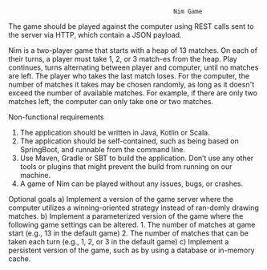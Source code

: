                                                   Nim Game

The game should be played against the computer using REST calls sent to the server via HTTP, which contain a JSON payload.

Nim is a two-player game that starts with a heap of 13 matches. On each of their turns, a player must take 1, 2, or 3 match-es from the heap.
Play continues, turns alternating between player and computer, until no matches are left. The player who takes the last match loses.
For the computer, the number of matches it takes may be chosen randomly, as long as it doesn't exceed the number of available matches. For example, if there are only two matches left, the computer can only take one or two matches.


Non-functional requirements
  1. The application should be written in Java, Kotlin or Scala.
  2. The application should be self-contained, such as being based on SpringBoot, and runnable from the command line.
  3. Use Maven, Gradle or SBT to build the application. Don’t use any other tools or plugins that might prevent the build from running on our machine.
  4. A game of Nim can be played without any issues, bugs, or crashes.


Optional goals
  a) Implement a version of the game server where the computer utilizes a winning-oriented strategy instead of ran-domly drawing matches.
  b) Implement a parameterized version of the game where the following game settings can be altered.
    1. The number of matches at game start (e.g., 13 in the default game)
    2. The number of matches that can be taken each turn (e.g., 1, 2, or 3 in the default game)
  c) Implement a persistent version of the game, such as by using a database or in-memory cache.

